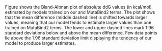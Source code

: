 Figure shows the Bland-Altman plot of absolute ddG values (in kcal/mol) estimated by models trained on our and MutaBind2 terms.
The plot shows that the mean difference (middle dashed line) is shifted towards larger values, meaning that our model tends to estimate larger values than one trained on MutaBind2 terms.
The lower and upper dashed lines mark 1.96 standard deviations below and above the mean difference.
Few data points lie above the 1.96 standard deviation limit displaying the tendency of our model to produce larger estimates.

